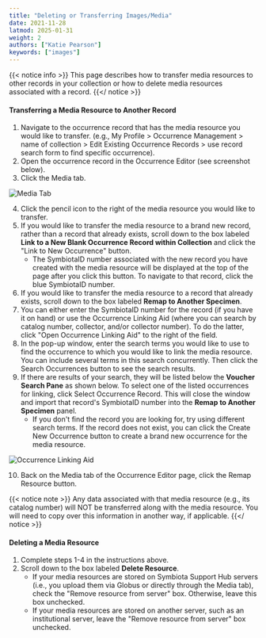 ```yaml
---
title: "Deleting or Transferring Images/Media"
date: 2021-11-28
latmod: 2025-01-31
weight: 2
authors: ["Katie Pearson"]
keywords: ["images"]
---
```


{{< notice info >}}
  This page describes how to transfer media resources to other records in your collection or how to delete media resources associated with a record.
{{</ notice >}}

#### Transferring a Media Resource to Another Record
1. Navigate to the occurrence record that has the media resource you would like to transfer. (e.g., My Profile > Occurrence Management > name of collection > Edit Existing Occurrence Records > use record search form to find specific occurrence).
2. Open the occurrence record in the Occurrence Editor (see screenshot below).
3. Click the Media tab.

![Media Tab](/symbiota-docs/images/mediatab.jpg)

4. Click the pencil icon to the right of the media resource you would like to transfer.
5. If you would like to transfer the media resource to a brand new record, rather than a record that already exists, scroll down to the box labeled **Link to a New Blank Occurrence Record within Collection** and click the "Link to New Occurrence" button.
    * The SymbiotaID number associated with the new record you have created with the media resource will be displayed at the top of the page after you click this button. To navigate to that record, click the blue SymbiotaID number.
6. If you would like to transfer the media resource to a record that already exists, scroll down to the box labeled **Remap to Another Specimen**.
7. You can either enter the SymbiotaID number for the record (if you have it on hand) or use the Occurrence Linking Aid (where you can search by catalog number, collector, and/or collector number). To do the latter, click "Open Occurrence Linking Aid" to the right of the field.
8. In the pop-up window, enter the search terms you would like to use to find the occurrence to which you would like to link the media resource. You can include several terms in this search concurrently. Then click the Search Occurrences button to see the search results.
9. If there are results of your search, they will be listed below the **Voucher Search Pane** as shown below. To select one of the listed occurrences for linking, click Select Occurrence Record. This will close the window and import that record's SymbiotaID number into the **Remap to Another Specimen** panel.
    * If you don't find the record you are looking for, try using different search terms. If the record does not exist, you can click the Create New Occurrence button to create a brand new occurrence for the media resource.

![Occurrence Linking Aid](/symbiota-docs/images/occlinkingaid.PNG)

10. Back on the Media tab of the Occurrence Editor page, click the Remap Resource button.

{{< notice note >}}
  Any data associated with that media resource (e.g., its catalog number) will NOT be transferred along with the media resource. You will need to copy over this information in another way, if applicable.
{{</ notice >}}

#### Deleting a Media Resource

1. Complete steps 1-4 in the instructions above.
2. Scroll down to the box labeled **Delete Resource**.
    * If your media resources are stored on Symbiota Support Hub servers (i.e., you upload them via Globus or directly through the Media tab), check the "Remove resource from server" box. Otherwise, leave this box unchecked.
    * If your media resources are stored on another server, such as an institutional server, leave the "Remove resource from server" box unchecked.
